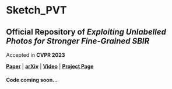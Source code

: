 # Sketch_PVT

## Official Repository of _Exploiting Unlabelled Photos for Stronger Fine-Grained SBIR_

Accepted in **CVPR 2023**

[**Paper**](https://arxiv.org/pdf/2303.13440.pdf) | [**arXiv**](https://arxiv.org/abs/2303.13440) | [**Video**](https://aneeshan95.github.io/Sketch_LVM/)
 | [**Project Page**](https://aneeshan95.github.io/Sketch_LVM/)
 
 #### Code coming soon...
